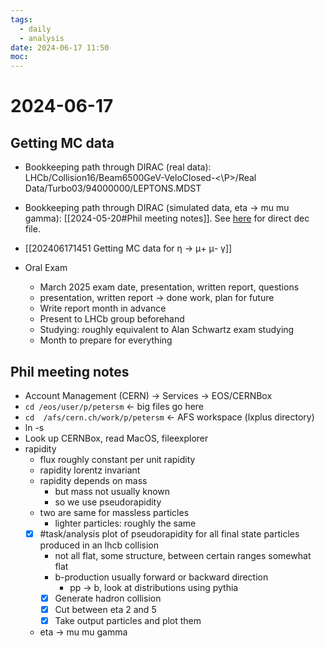 ```yaml
---
tags:
  - daily
  - analysis
date: 2024-06-17 11:50
moc:
---
```

# 2024-06-17 

## Getting MC data

- Bookkeeping path through DIRAC (real data): LHCb/Collision16/Beam6500GeV-VeloClosed-<\P>/Real Data/Turbo03/94000000/LEPTONS.MDST
- Bookkeeping path through DIRAC (simulated data, eta -> mu mu gamma): [[2024-05-20#Phil meeting notes]]. See [here](https://gitlab.cern.ch/lhcb-datapkg/Gen/DecFiles/-/blob/v30r106/dkfiles/eta_mumugamma=TightCut.dec) for direct dec file.
- [[202406171451 Getting MC data for η -> μ+ μ- γ]]

- Oral Exam
	- March 2025 exam date, presentation, written report, questions
	- presentation, written report -> done work, plan for future
	- Write report month in advance
	- Present to LHCb group beforehand
	- Studying: roughly equivalent to Alan Schwartz exam studying
	- Month to prepare for everything

## Phil meeting notes
- Account Management (CERN) -> Services -> EOS/CERNBox
- `cd /eos/user/p/petersm` <- big files go here
- `cd  /afs/cern.ch/work/p/petersm` <- AFS workspace (lxplus directory)
- ln -s
- Look up CERNBox, read MacOS, fileexplorer
- rapidity
	- flux roughly constant per unit rapidity
	- rapidity lorentz invariant
	- rapidity depends on mass
		- but mass not usually known
		- so we use pseudorapidity
	- two are same for massless particles
		- lighter particles: roughly the same
	- [x] #task/analysis plot of pseudorapidity for all final state particles produced in an lhcb collision
		- not all flat, some structure, between certain ranges somewhat flat
		- b-production usually forward or backward direction
			- pp -> b, look at distributions using pythia
		- [x] Generate hadron collision
		- [x] Cut between eta 2 and 5
		- [x] Take output particles and plot them
	- eta -> mu mu gamma
